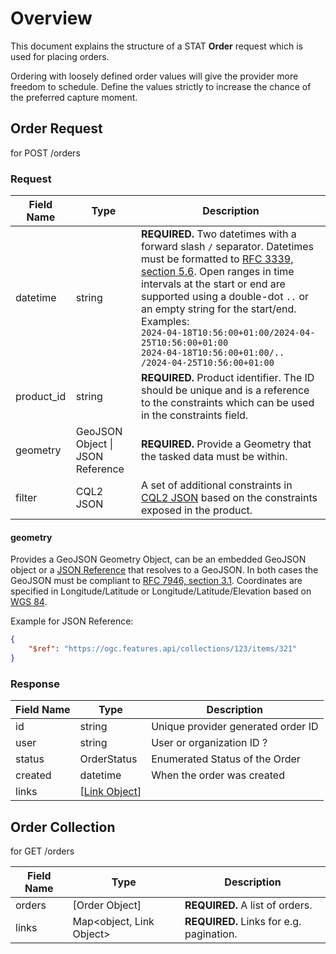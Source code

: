 # Overview

This document explains the structure of a STAT **Order** request which is used for placing orders. 

Ordering with loosely defined order values will give the provider more freedom to schedule. Define the values strictly to increase the chance of the preferred capture moment.

## Order Request

for POST /orders

### Request
| Field Name | Type                             | Description                                                  |
| ---------- | -------------------------------- | ------------------------------------------------------------ |
| datetime   | string                           | **REQUIRED.** Two datetimes with a forward slash `/` separator. Datetimes must be formatted to [RFC 3339, section 5.6](https://tools.ietf.org/html/rfc3339#section-5.6). Open ranges in time intervals at the start or end are supported using a double-dot `..` or an empty string for the start/end. Examples:<br />`2024-04-18T10:56:00+01:00/2024-04-25T10:56:00+01:00`<br />`2024-04-18T10:56:00+01:00/..`<br />`/2024-04-25T10:56:00+01:00` |
| product_id | string                           | **REQUIRED.** Product identifier. The ID should be unique and is a reference to the constraints which can be used in the constraints field. |
| geometry   | GeoJSON Object \| JSON Reference | **REQUIRED.** Provide a Geometry that the tasked data must be within. |
| filter     | CQL2 JSON                        | A set of additional constraints in [CQL2 JSON](https://docs.ogc.org/DRAFTS/21-065.html) based on the constraints exposed in the product. |

#### geometry

Provides a GeoJSON Geometry Object, can be an embedded GeoJSON object or a [JSON Reference](https://json-spec.readthedocs.io/reference.html) that resolves to a GeoJSON. In both cases the GeoJSON must be compliant to [RFC 7946, section 3.1](https://tools.ietf.org/html/rfc7946#section-3.1). Coordinates are specified in Longitude/Latitude or Longitude/Latitude/Elevation based on [WGS 84](http://www.opengis.net/def/crs/OGC/1.3/CRS84).

Example for JSON Reference:
```json
{
    "$ref": "https://ogc.features.api/collections/123/items/321"
}
```

### Response
| Field Name | Type                                                         | Description                        |
| ---------- | ------------------------------------------------------------ | ---------------------------------- |
| id         | string                                                       | Unique provider generated order ID |
| user       | string                                                       | User or organization ID ?          |
| status     | OrderStatus                                                  | Enumerated Status of the Order     |
| created    | datetime                                                     | When the order was created         |
| links      | \[[Link Object](https://github.com/radiantearth/stac-spec/blob/master/item-spec/item-spec.md#link-object)\] |                                    |

## Order Collection

for GET /orders

| Field Name | Type                      | Description                              |
| ---------- | ------------------------- | ---------------------------------------- |
| orders     | \[Order Object\]          | **REQUIRED.** A list of orders.          |
| links      | Map\<object, Link Object> | **REQUIRED.** Links for e.g. pagination. |
